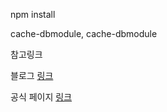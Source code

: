 <p>npm install</p>
<p>cache-dbmodule, cache-dbmodule</p>
<p></p>
<p>참고링크</p>
<p>블로그 <a href="https://tre2man.tistory.com/277">링크</a></p>
<p>공식 페이지 <a href="https://docs.nestjs.com/techniques/caching">링크</a></p>
<p></p>
<p></p>
<p></p>
<p></p>
<p></p>
